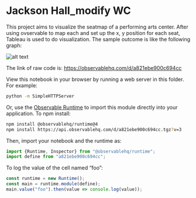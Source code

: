 # Jackson Hall_modify WC

This project aims to visualize the seatmap of a performing arts center. After using ovservable to map each and set up the x, y position for each seat, Tableau is used to do visualization. The sample outcome is like the following graph: 

![alt text](https://github.com/zxuannn/seatmap/blob/master/seatmap%20sample.png)


The link of raw code is: 
https://observablehq.com/d/a821ebe900c694cc

View this notebook in your browser by running a web server in this folder. For
example:

~~~sh
python -m SimpleHTTPServer
~~~

Or, use the [Observable Runtime](https://github.com/observablehq/runtime) to
import this module directly into your application. To npm install:

~~~sh
npm install @observablehq/runtime@4
npm install https://api.observablehq.com/d/a821ebe900c694cc.tgz?v=3
~~~

Then, import your notebook and the runtime as:

~~~js
import {Runtime, Inspector} from "@observablehq/runtime";
import define from "a821ebe900c694cc";
~~~

To log the value of the cell named “foo”:

~~~js
const runtime = new Runtime();
const main = runtime.module(define);
main.value("foo").then(value => console.log(value));
~~~
